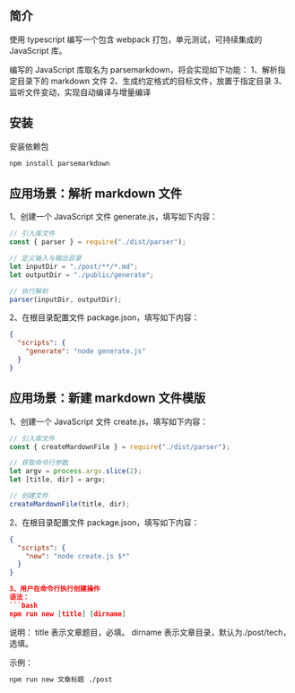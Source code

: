 ## 简介

使用 typescript 编写一个包含 webpack 打包，单元测试，可持续集成的 JavaScript 库。

编写的 JavaScript 库取名为 parsemarkdown，将会实现如下功能：
1、解析指定目录下的 markdown 文件
2、生成约定格式的目标文件，放置于指定目录
3、监听文件变动，实现自动编译与增量编译

## 安装

安装依赖包

```bash
npm install parsemarkdown
```

## 应用场景：解析 markdown 文件

1、创建一个 JavaScript 文件 generate.js，填写如下内容：

```js
// 引入库文件
const { parser } = require("./dist/parser");

// 定义输入与输出目录
let inputDir = "./post/**/*.md";
let outputDir = "./public/generate";

// 执行解析
parser(inputDir, outputDir);
```

2、在根目录配置文件 package.json，填写如下内容：

```json
{
  "scripts": {
    "generate": "node generate.js"
  }
}
```

## 应用场景：新建 markdown 文件模版

1、创建一个 JavaScript 文件 create.js，填写如下内容：

```js
// 引入库文件
const { createMardownFile } = require("./dist/parser");

// 获取命令行参数
let argv = process.argv.slice(2);
let [title, dir] = argv;

// 创建文件
createMardownFile(title, dir);
```

2、在根目录配置文件 package.json，填写如下内容：

````json
{
  "scripts": {
    "new": "node create.js $*"
  }
}

3、用户在命令行执行创建操作
语法：
```bash
npm run new [title] [dirname]
````

说明：
title 表示文章题目，必填。
dirname 表示文章目录，默认为./post/tech，选填。

示例：

```bash
npm run new 文章标题 ./post
```

